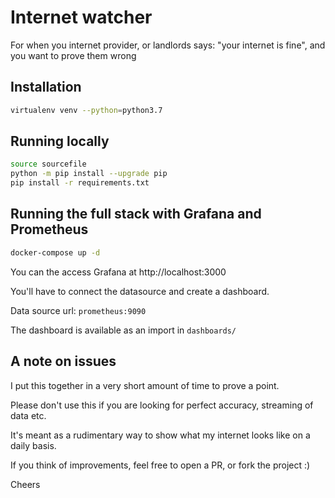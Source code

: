# Internet watcher

For when you internet provider, or landlords says: "your internet is fine", and you want to prove them wrong

## Installation

```bash
virtualenv venv --python=python3.7
```

## Running locally 

```bash
source sourcefile
python -m pip install --upgrade pip
pip install -r requirements.txt
```

## Running the full stack with Grafana and Prometheus

```bash
docker-compose up -d
```

You can the access Grafana at http://localhost:3000

You'll have to connect the datasource and create a dashboard.

Data source url: `prometheus:9090`

The dashboard is available as an import in `dashboards/`

## A note on issues

I put this together in a very short amount of time to prove a point. 

Please don't use this if you are looking for perfect accuracy, streaming of data etc. 

It's meant as a rudimentary way to show what my internet looks like on a daily basis.

If you think of improvements, feel free to open a PR, or fork the project :) 

Cheers